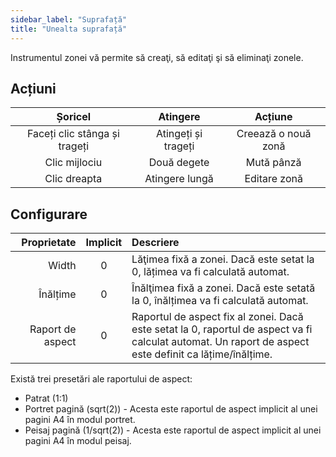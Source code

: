 ```yaml
---
sidebar_label: "Suprafață"
title: "Unealta suprafață"
---
```


Instrumentul zonei vă permite să creaţi, să editaţi şi să eliminaţi zonele.

## Acțiuni

|            Șoricel            |      Atingere       |       Acțiune       |
|:-----------------------------:|:-------------------:|:-------------------:|
| Faceți clic stânga și trageți | Atingeți și trageți | Creează o nouă zonă |
|         Clic mijlociu         |     Două degete     |     Mută pânză      |
|         Clic dreapta          |   Atingere lungă    |    Editare zonă     |

## Configurare

|      Proprietate | Implicit | Descriere                                                                                                                                              |
| ----------------:|:--------:|:------------------------------------------------------------------------------------------------------------------------------------------------------ |
|            Width |    0     | Lăţimea fixă a zonei. Dacă este setat la 0, lățimea va fi calculată automat.                                                                           |
|         Înălțime |    0     | Înălţimea fixă a zonei. Dacă este setată la 0, înălțimea va fi calculată automat.                                                                      |
| Raport de aspect |    0     | Raportul de aspect fix al zonei. Dacă este setat la 0, raportul de aspect va fi calculat automat. Un raport de aspect este definit ca lățime/înălțime. |

Există trei presetări ale raportului de aspect:

* Patrat (1:1)
* Portret pagină (sqrt(2)) - Acesta este raportul de aspect implicit al unei pagini A4 în modul portret.
* Peisaj pagină (1/sqrt(2)) - Acesta este raportul de aspect implicit al unei pagini A4 în modul peisaj.
